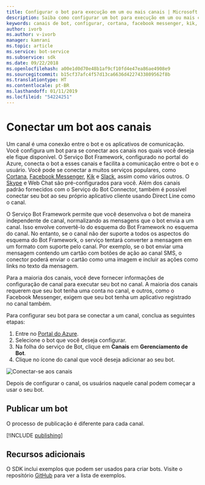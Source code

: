 ```yaml
---
title: Configurar o bot para execução em um ou mais canais | Microsoft Docs
description: Saiba como configurar um bot para execução em um ou mais canais usando o Portal do Bot Framework.
keywords: canais de bot, configurar, cortana, facebook messenger, kik, slack, skype, portal do azure
author: ivorb
ms.author: v-ivorb
manager: kamrani
ms.topic: article
ms.service: bot-service
ms.subservice: sdk
ms.date: 09/22/2018
ms.openlocfilehash: a00e1d0d70e48b1af9cf10fd4e47ea86ae4908e9
ms.sourcegitcommit: b15cf37afc4f57d13ca6636d4227433809562f8b
ms.translationtype: HT
ms.contentlocale: pt-BR
ms.lasthandoff: 01/11/2019
ms.locfileid: "54224251"
---
```

# <a name="connect-a-bot-to-channels"></a>Conectar um bot aos canais

Um canal é uma conexão entre o bot e os aplicativos de comunicação. Você configura um bot para se conectar aos canais nos quais você deseja ele fique disponível. O Serviço Bot Framework, configurado no portal do Azure, conecta o bot a esses canais e facilita a comunicação entre o bot e o usuário. Você pode se conectar a muitos serviços populares, como [Cortana](bot-service-channel-connect-cortana.md), [Facebook Messenger](bot-service-channel-connect-facebook.md), [Kik](bot-service-channel-connect-kik.md) e [Slack](bot-service-channel-connect-slack.md), assim como vários outros. O [Skype](https://dev.skype.com/bots) e Web Chat são pré-configurados para você. Além dos canais padrão fornecidos com o Serviço do Bot Connector, também é possível conectar seu bot ao seu próprio aplicativo cliente usando Direct Line como o canal.

O Serviço Bot Framework permite que você desenvolva o bot de maneira independente de canal, normalizando as mensagens que o bot envia a um canal. Isso envolve convertê-lo do esquema do Bot Framework no esquema do canal. No entanto, se o canal não der suporte a todos os aspectos do esquema do Bot Framework, o serviço tentará converter a mensagem em um formato com suporte pelo canal. Por exemplo, se o bot enviar uma mensagem contendo um cartão com botões de ação ao canal SMS, o conector poderá enviar o cartão como uma imagem e incluir as ações como links no texto da mensagem.



Para a maioria dos canais, você deve fornecer informações de configuração de canal para executar seu bot no canal. A maioria dos canais requerem que seu bot tenha uma conta no canal, e outros, como o Facebook Messenger, exigem que seu bot tenha um aplicativo registrado no canal também.

Para configurar seu bot para se conectar a um canal, conclua as seguintes etapas:

1. Entre no <a href="https://portal.azure.com" target="_blank">Portal do Azure</a>.
1. Selecione o bot que você deseja configurar.
3. Na folha do serviço de Bot, clique em **Canais** em **Gerenciamento de Bot**.
4. Clique no ícone do canal que você deseja adicionar ao seu bot.

![Conectar-se aos canais](./media/channels/connect-to-channels.png)

Depois de configurar o canal, os usuários naquele canal podem começar a usar o seu bot.

## <a name="publish-a-bot"></a>Publicar um bot

O processo de publicação é diferente para cada canal.

[!INCLUDE [publishing](./includes/snippet-publish-to-channel.md)]

## <a name="additional-resources"></a>Recursos adicionais
O SDK inclui exemplos que podem ser usados para criar bots. Visite o repositório [GitHub](https://github.com/Microsoft/BotBuilder-samples) para ver a lista de exemplos.
